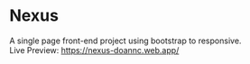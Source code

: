 # Nexus
A single page front-end project using bootstrap to responsive.
<br>
Live Preview: https://nexus-doannc.web.app/
